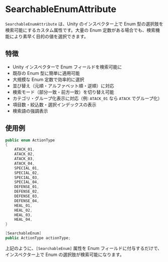 ﻿# SearchableEnumAttribute

`SearchableEnumAttribute` は、Unity のインスペクター上で Enum 型の選択肢を検索可能にするカスタム属性です。大量の Enum 定数がある場合でも、検索機能により素早く目的の値を選択できます。

## 特徴

- Unity インスペクターで Enum フィールドを検索可能に
- 既存の Enum 型に簡単に適用可能
- 大規模な Enum 定数で効率的に選択
- 並び替え（元順・アルファベット順・逆順）に対応
- 検索モード（部分一致・前方一致）を切り替え可能
- カテゴリ・グループ化表示に対応（例: `ATACK_01` なら `ATACK` でグループ化）
- 項目数・絞込数・選択インデックスの表示
- 検索語の強調表示

## 使用例

```csharp
public enum ActionType
{
    ATACK_01,
    ATACK_02,
    ATACK_03,
    ATACK_04,
    SPECIAL_01,
    SPECIAL_02,
    SPECIAL_03,
    SPECIAL_04,
    DEFENSE_01,
    DEFENSE_02,
    DEFENSE_03,
    DEFENSE_04,
    HEAL_01,
    HEAL_02,
    HEAL_03,
    HEAL_04,
}

[SearchableEnum]
public ActionType actionType;
```


上記のように、`[SearchableEnum]` 属性を Enum フィールドに付与するだけで、インスペクター上で Enum の選択肢が検索可能になります。
